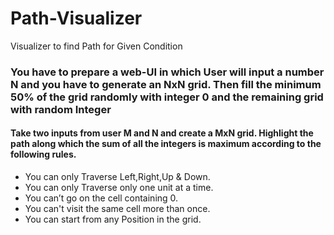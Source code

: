 # Path-Visualizer
Visualizer to find Path for Given Condition


### You have to prepare a web-UI in which User will input a number N and you have to generate an NxN grid. Then fill the minimum 50% of the grid randomly with integer 0 and the remaining grid with random Integer

#### Take two inputs from user M and N and create a MxN grid. Highlight the path along which the sum of all the integers is maximum according to the following rules.
<ul>
<li>You can only Traverse Left,Right,Up & Down.</li>
<li>You can only Traverse only one unit at a time.</li>
<li>You can’t go on the cell containing 0.</li>
<li>You can't visit the same cell more than once.</li>
<li>You can start from any Position in the grid.</li>
</ul>
